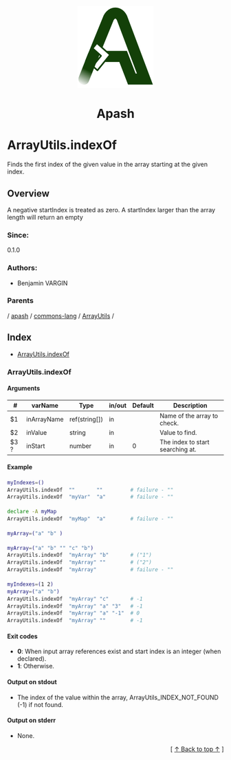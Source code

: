 
<div align='center' id='apash-top'>
  <a href='https://github.com/hastec-fr/apash'>
    <img alt='apash-logo' src='../../../../../../../assets/apash-logo.svg'/>
  </a>

  # Apash
</div>

# ArrayUtils.indexOf

Finds the first index of the given value in the array starting at the given index.

## Overview

A negative startIndex is treated as zero. A startIndex larger than the array length will return an empty

### Since:
0.1.0

### Authors:
* Benjamin VARGIN

### Parents
<!-- apash.parentBegin -->
[](../../../../.md) / [apash](../../../apash.md) / [commons-lang](../../commons-lang.md) / [ArrayUtils](../ArrayUtils.md) / 
<!-- apash.parentEnd -->

## Index

* [ArrayUtils.indexOf](#arrayutilsindexof)

### ArrayUtils.indexOf

#### Arguments
| #      | varName        | Type          | in/out   | Default    | Description                          |
|--------|----------------|---------------|----------|------------|--------------------------------------|
| $1     | inArrayName    | ref(string[]) | in       |            | Name of the array to check.          |
| $2     | inValue        | string        | in       |            | Value to find.                       |
| $3 ?   | inStart        | number        | in       | 0          | The index to start searching at.     |

#### Example
```bash
myIndexes=()
ArrayUtils.indexOf  ""       ""         # failure - ""
ArrayUtils.indexOf  "myVar"  "a"        # failure - ""

declare -A myMap
ArrayUtils.indexOf  "myMap"  "a"        # failure - ""

myArray=("a" "b" )

myArray=("a" "b" "" "c" "b")
ArrayUtils.indexOf  "myArray" "b"       # ("1")
ArrayUtils.indexOf  "myArray" ""        # ("2")
ArrayUtils.indexOf  "myArray"           # failure - ""

myIndexes=(1 2)
myArray=("a" "b")
ArrayUtils.indexOf  "myArray" "c"       # -1
ArrayUtils.indexOf  "myArray" "a" "3"   # -1
ArrayUtils.indexOf  "myArray" "a" "-1"  # 0
ArrayUtils.indexOf  "myArray" ""        # -1
```

#### Exit codes

* **0**: When input array references exist and start index is an integer (when declared).
* **1**: Otherwise.

#### Output on stdout

* The index of the value within the array, ArrayUtils_INDEX_NOT_FOUND (-1) if not found.

#### Output on stderr

* None.


  <div align='right'>[ <a href='#apash-top'>↑ Back to top ↑</a> ]</div>

